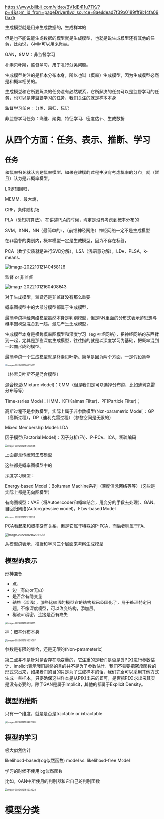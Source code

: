 https://www.bilibili.com/video/BV1dE411u7TK/?p=4&spm_id_from=pageDriver&vd_source=8aeddead7f39b0189fff9b14fa090a75

生成模型就是用来生成数据的，生成样本的

但是也不能说能生成数据的模型就是生成模型，也就是说生成模型还有其他的任务，比如说，GMM可以用来聚类。



GAN，GMM：非监督学习

朴素贝叶斯，监督学习，用于进行分类问题。

生成模型关注的是样本分布本身，所以也叫（概率）生成模型，因为生成模型必然是和概率相关的。

生成模型和它所要解决的任务没有必然联系，它所解决的任务可以是监督学习的任务，也可以是非监督学习的任务，我们关注的就是样本本身

监督学习任务：分类、回归、标记

非监督学习任务：降维、聚类、特征学习、密度估计、生成数据

## 

# 从四个方面：任务、表示、推断、学习

## 任务

和概率相关就认为是概率模型，如果在建模的过程中没有考虑概率的分布，就（暂且）认为是非概率模型。

LR逻辑回归，

MEMM，最大熵，

CRF，条件随机场

PLA（感知机算法），在讲述PLA的时候，肯定是没有考虑到概率分布的

SVM，KNN，NN（最简单的），（前馈神经网络）神经网络一定不是生成模型



在非监督的类别内，概率模型一定是生成模型，因为不存在标签，

PCA（数学实质就是进行SVD分解），LSA（浅语意分解），LDA，PLSA，k-means，

![image-20221012140458126](https://blogimages-1309804558.cos.ap-nanjing.myqcloud.com/imgpersonal/image-20221012140458126.png)

监督 or 非监督

![image-20221012160408643](https://blogimages-1309804558.cos.ap-nanjing.myqcloud.com/imgpersonal/image-20221012160408643.png)

对于生成模型，监督还是非监督没有那么重要

概率图模型中的大部分模型都属于生成模型，

最简单的神经网络模型虽然本身是判别模型，但是NN里面的分布式表示的思想与概率图模型混合到一起，最后产生生成模型，

生成模型本身是横跨概率图模型和深度学习（eg 神经网络），把神经网络的东西揉到一起，尤其是那些深度生成模型，往往指的就是以深度学习为基础，把概率混到一起而形成的模型。

最简单的一个生成模型就是朴素贝叶斯。简单是因为两个方面，一是假设简单

<img src="https://blogimages-1309804558.cos.ap-nanjing.myqcloud.com/imgpersonal/image-20221012160535613.png" alt="image-20221012160535613" style="zoom:50%;" />

（朴素贝叶斯不是混合模型）

混合模型(Mixture Model)：GMM（但是我们是可以选择分布的，比如迪利克雷分布等等）

Time-series Model：HMM、KF(Kalman Filter)、PF(Particle Filter)；

高斯过程不是参数模型，实际上属于非参数模型(Non-parametric Model)：GP（高斯过程），DP（迪利克雷过程）（参数空间是无限的）

Mixed Membership Model: LDA

因子模型(Factorial Model)：因子分析(FA)、P-PCA、ICA，稀疏编码

<img src="https://blogimages-1309804558.cos.ap-nanjing.myqcloud.com/imgpersonal/image-20221012161303636.png" alt="image-20221012161303636" style="zoom:50%;" />

上面都是传统的生成模型

这些都是概率图模型中的

深度学习模型：

Energy-based Model：Boltzman Machine系列（深度信念网络等等）（这些是实际上都是无向图模型）

有向图模型：VAE（将Autoencoder和概率结合，用变分的手段去处理）、GAN、自回归网络(Autoregressive model)，Flow-based Model

<img src="https://blogimages-1309804558.cos.ap-nanjing.myqcloud.com/imgpersonal/image-20221012161748058.png" alt="image-20221012161748058" style="zoom:50%;" />

PCA看起来和概率没有关系，但是它属于特殊的P-PCA，而后者则属于FA。

<img src="https://blogimages-1309804558.cos.ap-nanjing.myqcloud.com/imgpersonal/image-20221012162021588.png" alt="image-20221012162021588" style="zoom:67%;" />

<br>



从模型的表示、推断和学习三个层面来考察生成模型

## 模型的表示

形神兼备

- 点，
- 边（有向or无向）
- 是否含有隐变量
- 结构（深浅），那些比较浅的模型它的结构都已经固化了，用于处理特定问题，不像深度模型，可以改变结构，添加层。
- 稀疏or稠密，连接是否有缺失

<img src="https://blogimages-1309804558.cos.ap-nanjing.myqcloud.com/imgpersonal/image-20221012163039015.png" alt="image-20221012163039015" style="zoom:50%;" />

神：概率分布本身

<img src="https://blogimages-1309804558.cos.ap-nanjing.myqcloud.com/imgpersonal/image-20221012163233097.png" alt="image-20221012163233097" style="zoom:50%;" />

参数是有限的集合，还是无限的(Non-parameteric)

第二点并不是针对是否存在隐变量的，它注重的是我们是否是对P(X)进行参数估计，implicit表示我们最终的目的并不是为了参数估计，我们不需要把密度函数的形式求出来，如果我们的目的只是为了生成样本的话，我们完全可以采用其他方式生成一些样本，只要确保这些样本是从P(X)出来的即可，是否把P(X)求出来其实是没有必要的。除了GAN是属于Implicit，其他的都属于Explicit Density。

## 模型的推断

只有一个维度，就是是否是tractable or intractable

<img src="https://blogimages-1309804558.cos.ap-nanjing.myqcloud.com/imgpersonal/image-20221012163927628.png" alt="image-20221012163927628" style="zoom:50%;" />

## 模型的学习

极大似然估计

likelihood-based(log似然函数) model vs. likelihood-free Model

学习的时候不使用log似然函数

比如，GAN中所使用的判别器和它自己的判别函数

<img src="https://blogimages-1309804558.cos.ap-nanjing.myqcloud.com/imgpersonal/image-20221012164233228.png" alt="image-20221012164233228" style="zoom:50%;" />



# 模型分类

